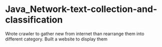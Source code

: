 Java_Network-text-collection-and-classification
===============================================

Wrote crawler to gather new from internet than rearrange them into different category. Built a website to display them
